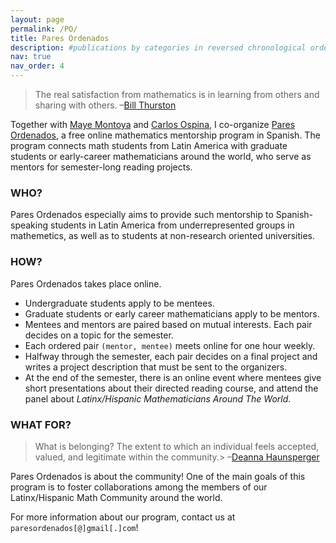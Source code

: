 ```yaml
---
layout: page
permalink: /PO/
title: Pares Ordenados
description: #publications by categories in reversed chronological order. generated by jekyll-scholar.
nav: true
nav_order: 4
---
```


> The real satisfaction from mathematics is in learning from others and sharing with others.
> –[Bill Thurston](https://mathoverflow.net/questions/43690/whats-a-mathematician-to-do)

Together with [Maye Montoya](https://www.mathematics.utoronto.ca/people/directories/postdoctoral-fellows/mayecxiliana-cardenas-montoya) and [Carlos Ospina](https://www.math.utah.edu/~ospina/), I co-organize [Pares Ordenados](https://ninyam.github.io/paresordenados/index), a free online mathematics mentorship program in Spanish. The program connects math students from Latin America with graduate students or early-career mathematicians around the world, who serve as mentors for semester-long reading projects. 

### WHO?
Pares Ordenados especially aims to provide such mentorship to Spanish-speaking students in Latin America from underrepresented groups in mathemetics, as well as to students at non-research oriented universities.

<!-- - Women
- Students of African descent
- Students of indigenous descent
- Students who were victims of armed conflicts and/or forced displacement
- Students who are members of the LGBTQIA+ community
- Students who are immigrants or refugees
- Students with visible and/or invisible disabilities
- Students from Central America -->

### HOW?
Pares Ordenados takes place online.

- Undergraduate students apply to be mentees.
- Graduate students or early career mathematicians apply to be mentors.
- Mentees and mentors are paired based on mutual interests. Each pair decides on a topic for the semester.
- Each ordered pair `(mentor, mentee)` meets online for one hour weekly.
- Halfway through the semester, each pair decides on a final project and writes a project description that must be sent to the organizers.
- At the end of the semester, there is an online event where mentees give short presentations about their directed reading course, and attend the panel about _Latinx/Hispanic Mathematicians Around The World_.

### WHAT FOR?
> What is belonging? The extent to which an individual feels accepted, valued, and legitimate within the community.> –[Deanna Haunsperger](https://www.youtube.com/watch?v=jwAE3iHi4vM)

Pares Ordenados is about the community! One of the main goals of this program is to foster collaborations among the members of our Latinx/Hispanic Math Community around the world.

For more information about our program, contact us at `paresordenados[@]gmail[.]com`!
